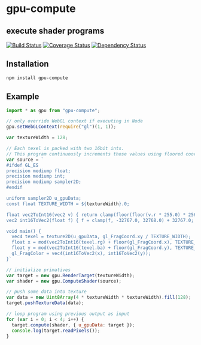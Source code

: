 # gpu-compute

## execute shader programs

[![Build Status](https://travis-ci.org/demskie/gpu-compute.svg?branch=master)](https://travis-ci.org/demskie/gpu-compute) [![Coverage Status](https://coveralls.io/repos/github/demskie/gpu-compute/badge.svg?branch=master)](https://coveralls.io/github/demskie/gpu-compute?branch=master)
[![Dependency Status](https://david-dm.org/demskie/gpu-compute/status.svg)](https://david-dm.org/demskie/gpu-compute#info=dependencies&view=table)

## Installation

```bash
npm install gpu-compute
```

## Example

```js
import * as gpu from "gpu-compute";

// only override WebGL context if executing in Node
gpu.setWebGLContext(require("gl")(1, 1));

var textureWidth = 128;

// Each texel is packed with two 16bit ints.
// This program continuously increments those values using floored coordinates.
var source = `
#ifdef GL_ES
precision mediump float;
precision mediump int;
precision mediump sampler2D;
#endif

uniform sampler2D u_gpuData;
const float TEXTURE_WIDTH = ${textureWidth}.0;

float vec2ToInt16(vec2 v) { return clamp(floor(floor(v.r * 255.0) * 256.0) + floor(v.g * 255.0) - 32767.0, -32767.0, 32768.0); }
vec2 int16ToVec2(float f) { f = clamp(f, -32767.0, 32768.0) + 32767.0; return vec2(floor(f / 256.0), f - floor(f / 256.0) * 256.0) / 255.0; }

void main() {
  vec4 texel = texture2D(u_gpuData, gl_FragCoord.xy / TEXTURE_WIDTH);
  float x = mod(vec2ToInt16(texel.rg) + floor(gl_FragCoord.x), TEXTURE_WIDTH);
  float y = mod(vec2ToInt16(texel.ba) + floor(gl_FragCoord.y), TEXTURE_WIDTH);
  gl_FragColor = vec4(int16ToVec2(x), int16ToVec2(y));
}`

// initialize primatives
var target = new gpu.RenderTarget(textureWidth);
var shader = new gpu.ComputeShader(source);

// push some data into texture
var data = new Uint8Array(4 * textureWidth * textureWidth).fill(128);
target.pushTextureData(data);

// loop program using previous output as input
for (var i = 0; i < 4; i++) {
  target.compute(shader, { u_gpuData: target });
  console.log(target.readPixels());
}
```
